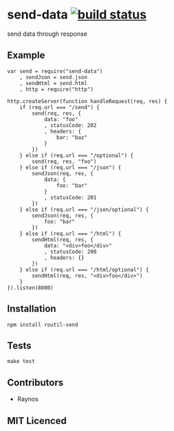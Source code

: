 # send-data [![build status][1]][2]

send data through response

## Example

```
var send = require("send-data")
    , sendJson = send.json
    , sendHtml = send.html
    , http = require("http")

http.createServer(function handleRequest(req, res) {
    if (req.url === "/send") {
        send(req, res, {
            data: "foo"
            , statusCode: 202
            , headers: {
                bar: "baz"
            }
        })
    } else if (req.url === "/optional") {
        send(req, res, "foo")
    } else if (req.url === "/json") {
        sendJson(req, res, {
            data: {
                foo: "bar"
            }
            , statusCode: 201
        })
    } else if (req.url === "/json/optional") {
        sendJson(req, res, {
            foo: "bar"
        })
    } else if (req.url === "/html") {
        sendHtml(req, res, {
            data: "<div>foo</div>"
            , statusCode: 200
            , headers: {}
        })
    } else if (req.url === "/html/optional") {
        sendHtml(req, res, "<div>foo</div>")
    }
}).listen(8080)
```

## Installation

`npm install routil-send`

## Tests

`make test`

## Contributors

 - Raynos

## MIT Licenced

  [1]: https://secure.travis-ci.org/Raynos/routil-send.png
  [2]: http://travis-ci.org/Raynos/routil-send